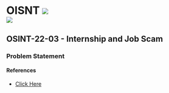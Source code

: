 # OISNT ![](https://img.shields.io/badge/-Live-green) <br/> ![](https://img.shields.io/badge/UG-21CYS-purple) <br/>

## 


## OSINT-22-03 - Internship and Job Scam

### Problem Statement 



#### References

- [Click Here]()


